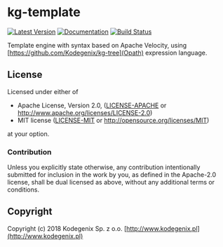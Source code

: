 # kg-template

[![Latest Version](https://img.shields.io/crates/v/kg-template.svg)](https://crates.io/crates/kg-template)
[![Documentation](https://docs.rs/kg-template/badge.svg)](https://docs.rs/kg-template)
[![Build Status](https://travis-ci.org/Kodegenix/kg-template.svg?branch=master)](https://travis-ci.org/Kodegenix/kg-template)

Template engine with syntax based on Apache Velocity, using [https://github.com/Kodegenix/kg-tree](Opath) expression language.

## License

Licensed under either of
* Apache License, Version 2.0, ([LICENSE-APACHE](LICENSE-APACHE) or http://www.apache.org/licenses/LICENSE-2.0)
* MIT license ([LICENSE-MIT](LICENSE-MIT) or http://opensource.org/licenses/MIT)

at your option.

### Contribution

Unless you explicitly state otherwise, any contribution intentionally submitted
for inclusion in the work by you, as defined in the Apache-2.0 license, shall be dual licensed as above, without any
additional terms or conditions.

## Copyright

Copyright (c) 2018 Kodegenix Sp. z o.o. [http://www.kodegenix.pl](http://www.kodegenix.pl)
